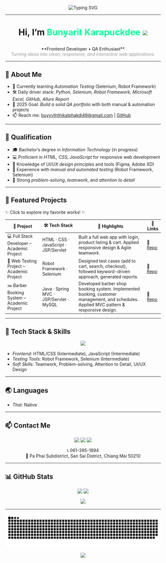 <!-- Profile Picture -->


<!-- Typing Animation -->
<p align="center">
  <img src="https://readme-typing-svg.herokuapp.com?font=Fira+Code&size=24&duration=3000&pause=500&color=00FF99&center=true&vCenter=true&width=600&lines=Hi+I'm+Bunyarit+Karapuckdee;Frontend+Developer;Lifelong+Learner;Turning+ideas+into+reality+💻" alt="Typing SVG" />
</p>

---

# <p align="center">Hi, I’m <span style="color:#00FF99;">Bunyarit Karapuckdee</span> <img src="https://raw.githubusercontent.com/MartinHeinz/MartinHeinz/master/wave.gif" width="35px"></p>

<p align="center">
**Frontend Developer • QA Enthusiast**<br/>
<em style="color:#999;">Turning ideas into clean, responsive, and interactive web applications.</em>
</p>

---

## 🐾 About Me
- 🌱 Currently learning *Automation Testing* (Selenium, Robot Framework)  
- 🛠 Daily driver stack: *Python, Selenium, Robot Framework, Microsoft Excel, GitHub, Allure Report*  
- 🎯 2025 Goal: *Build a solid QA portfolio* with both manual & automation projects  
- 📫 Reach me: buyyvththikalphakdi49@gmail.com | [GitHub](https://github.com/buyyvththikalphakdi49)  

---

## 🎯 Qualification
- 🎓 Bachelor’s degree in *Information Technology* (in progress)
- 💻 Proficient in *HTML, CSS, JavaScript* for responsive web development
- 🎨 Knowledge of *UI/UX design principles* and tools (Figma, Adobe XD)
- 🧪 Experience with *manual and automated testing* (Robot Framework, Selenium)
- 🌟 Strong *problem-solving*, *teamwork*, and *attention to detail*

---

## 🌟 Featured Projects
✨ Click to explore my favorite works! ✨

| 🚀 Project | 🛠️ Tech Stack | 🌸 Highlights | 🔗 Links |
|------------|---------------|---------------|----------|
| 💻 Full Stack Developer – Academic Project | HTML · CSS · JavaScript · JSP/Servlet | Built a full web app with login, product listing & cart. Applied responsive design & Agile teamwork. | 📂 [Repo](https://github.com/your-repo-link) |
| 🧪 Web Testing Project – Academic Project | Robot Framework · Selenium | Designed test cases (add to cart, search, checkout), followed keyword-driven approach, generated reports. | 📂 [Repo](https://github.com/your-repo-link) |
| ✂️ Barber Booking System – Academic Project | Java · Spring MVC · JSP/Servlet · MySQL | Developed barber shop booking system. Implemented booking, customer management, and schedules. Applied MVC pattern & responsive design. | 📂 [Repo](https://github.com/your-repo-link) |

---

## 🧰 Tech Stack & Skills
<p align="center">
  <img src="https://skillicons.dev/icons?i=html,css,js,java,spring,mysql,figma,vscode,github,python,robotframework,selenium&theme=dark" />
</p>

- *Frontend:* HTML/CSS (Intermediate), JavaScript (Intermediate)  
- *Testing Tools:* Robot Framework, Selenium (Intermediate)  
- *Soft Skills:* Teamwork, Problem-solving, Attention to Detail, UI/UX Design  

---

## 🌏 Languages
- *Thai:* Native  

---

## 📫 Contact Me
<p align="center">
  <a href="mailto:bunyaritkara@gmail.com"><img src="https://img.shields.io/badge/Email-D14836?style=for-the-badge&logo=gmail&logoColor=white"></a>
  <a href="https://github.com/bunyarit"><img src="https://img.shields.io/badge/GitHub-100000?style=for-the-badge&logo=github&logoColor=white"></a>
  <a href="https://linkedin.com/in/your-link"><img src="https://img.shields.io/badge/LinkedIn-0077B5?style=for-the-badge&logo=linkedin&logoColor=white"></a>
</p>

<p align="center">
  📞 061-395-1894 <br/>
  📍 Pa Phai Subdistrict, San Sai District, Chiang Mai 50210
</p>

---

## 📊 GitHub Stats
<p align="center">
  <img src="https://github-readme-stats.vercel.app/api?username=bunyarit&show_icons=true&theme=radical&hide_border=true" height="160" />
  <img src="https://github-readme-streak-stats.herokuapp.com/?user=bunyarit&theme=radical&hide_border=true" height="160" />
</p>
<p align="center">
  <img src="https://github-readme-stats.vercel.app/api/top-langs/?username=bunyarit&layout=compact&theme=radical&hide_border=true" height="160"/>
</p>

---

<!-- Snake Animation -->
<p align="center">
  <img src="https://raw.githubusercontent.com/Platane/snk/output/github-contribution-grid-snake.svg" alt="snake animation" />
</p>

<!-- Footer Animation -->
<p align="center">
  <img src="https://capsule-render.vercel.app/api?type=wave&color=0:00FF99,100:2c3e50&height=100&section=footer"/>
</p>

